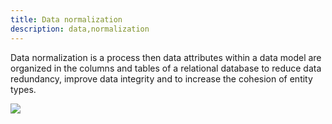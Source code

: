 ```yaml
---
title: Data normalization
description: data,normalization
---
```


Data normalization is a process then data attributes within a data model
are organized  in the columns and tables of a relational database to
reduce data redundancy, improve data integrity and to increase the
cohesion of entity types.

![]({{site.baseurl}}/images/normalize_db_sample.png)
